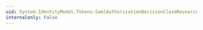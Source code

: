 ```yaml
---
uid: System.IdentityModel.Tokens.SamlAuthorizationDecisionClaimResource.Resource
internalonly: False
---
```

